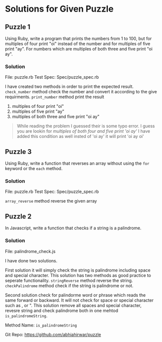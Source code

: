 # Solutions for Given Puzzle

## Puzzle 1

Using Ruby, write a program that prints the numbers from 1 to 100, but for multiples of four print "oi" instead of the number and for multiples of five print "ay". For numbers which are multiples of both three and five print "oi ay".

### Solution
File: puzzle.rb
Test Spec: Spec/puzzle_spec.rb

I have created two methods in order to print the expected result.
`check_number` method check the number and convert it according to the give requirments.
`print_number` method print the result

1. multiples of four print "oi"
2. multiples of five print "ay"
3. multiples of both three and five print "oi ay"

> While reading the problem I guessed their is some typo error. I guess you are lookin for *multiples of both four and five print 'oi ay'*
I have added this condition as well insted of 'oi ay' it will print 'oi ay oi'

## Puzzle 3

Using Ruby, write a function that reverses an array without using the `for` keyword or the `each` method.

### Solution
File: puzzle.rb
Test Spec: Spec/puzzle_spec.rb

`array_reverse` method reverse the given array

## Puzzle 2

In Javascript, write a function that checks if a string is a palindrome.

### Solution
File: palindrome_check.js

I have done two solutions.

First solution it will simply check the string is palindrome including space and special character.
This solution has two methods as good practice to seperate functionality.
`stringReverse` method reverse the string.
`checkPalindrome` method check if the string is palindrome or not.

Second solution check for palindorme word or phrase  which reads the same forward or backward.
It will not check for space or special character such as , or ".
This solution remove all spaces and special character, revesre string and check palindrome both in one mehtod `is_palindromeString`.

Method Name: `is_palindromeString`


Git Repo: https://github.com/abhiahirwar/puzzle